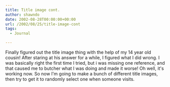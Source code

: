```yaml
---
title: Title image cont.
author: shawndo
date: 2002-08-28T00:00:00+00:00
url: /2002/08/25/title-image-cont
tags:
  - Journal

---
```

Finally figured out the title image thing with the help of my 14 year old cousin! After staring at his answer for a while, I figured what I did wrong. I was basically right the first time I tried, but i was missing one reference, and that caused me to butcher what I was doing and made it worse! Oh well, it's working now. So now I'm going to make a bunch of different title images, then try to get it to randomly select one when someone visits.